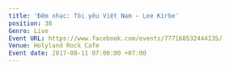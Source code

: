```yaml
---
title: 'Đêm nhạc: Tôi yêu Việt Nam - Lee Kirbe'
position: 38
Genre: Live
Event URL: https://www.facebook.com/events/777168532444135/
Venue: Holyland Rock Cafe
Event date: 2017-08-11 07:00:00 +07:00
---
```


